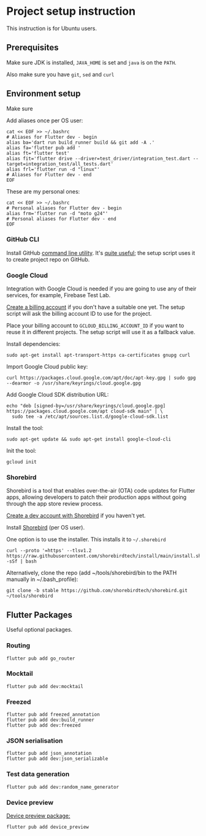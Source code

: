 # Project setup instruction

This instruction is for Ubuntu users.

## Prerequisites

Make sure JDK is installed, `JAVA_HOME` is set and `java` is on the `PATH`.

Also make sure you have `git`, `sed` and `curl`

## Environment setup

Make sure

Add aliases once per OS user:

```shell
cat << EOF >> ~/.bashrc
# Aliases for Flutter dev - begin
alias ba='dart run build_runner build && git add -A .'
alias fa='flutter pub add '
alias ft='flutter test'
alias fit='flutter drive --driver=test_driver/integration_test.dart --target=integration_test/all_tests.dart'
alias frl='flutter run -d "linux"'
# Aliases for Flutter dev - end
EOF
```

These are my personal ones:

```shell
cat << EOF >> ~/.bashrc
# Personal aliases for Flutter dev - begin
alias frm='flutter run -d "moto g24"'
# Personal aliases for Flutter dev - end
EOF
```

### GitHub CLI

Install GitHub [command line utility](https://github.com/cli/cli/blob/trunk/docs/install_linux.md).
It's [quite useful](https://cli.github.com/); the setup script uses it to create project repo on GitHub.

### Google Cloud

Integration with Google Cloud is needed if you are going to use any of their services,
for example, Firebase Test Lab.

[Create a billing account](https://console.cloud.google.com/billing) if you don't have a suitable one yet.
The setup script will ask the billing account ID to use for the project.

Place your billing account to `GCLOUD_BILLING_ACCOUNT_ID` if you want to reuse it in different projects.
The setup script will use it as a fallback value.

Install dependencies:

```shell
sudo apt-get install apt-transport-https ca-certificates gnupg curl
```

Import Google Cloud public key:

```shell
curl https://packages.cloud.google.com/apt/doc/apt-key.gpg | sudo gpg --dearmor -o /usr/share/keyrings/cloud.google.gpg
```

Add Google Cloud SDK distribution URL:

```shell
echo "deb [signed-by=/usr/share/keyrings/cloud.google.gpg] https://packages.cloud.google.com/apt cloud-sdk main" | \
  sudo tee -a /etc/apt/sources.list.d/google-cloud-sdk.list
```

Install the tool:

```shell
sudo apt-get update && sudo apt-get install google-cloud-cli
```

Init the tool:

```shell
gcloud init
```

### Shorebird

Shorebird is a tool that enables over-the-air (OTA) code updates for Flutter apps,
allowing developers to patch their production apps without going through the app store review process.

[Create a dev account with Shorebird](https://console.shorebird.dev/login) if you haven't yet.

Install [Shorebird](https://docs.shorebird.dev/) (per OS user).

One option is to use the installer. This installs it to `~/.shorebird`

```shell
curl --proto '=https' --tlsv1.2 https://raw.githubusercontent.com/shorebirdtech/install/main/install.sh -sSf | bash
```

Alternatively, clone the repo (add ~/tools/shorebird/bin to the PATH manually in ~/.bash_profile):

```shell
git clone -b stable https://github.com/shorebirdtech/shorebird.git ~/tools/shorebird
```

## Flutter Packages

Useful optional packages.

### Routing

```shell
flutter pub add go_router
```

### Mocktail

```shell
flutter pub add dev:mocktail
```

### Freezed

```shell
flutter pub add freezed_annotation
flutter pub add dev:build_runner
flutter pub add dev:freezed
```

### JSON serialisation

```shell
flutter pub add json_annotation
flutter pub add dev:json_serializable
```

### Test data generation

```shell
flutter pub add dev:random_name_generator
```

### Device preview

[Device preview package:](https://pub.dev/packages/device_preview/score)

```shell
flutter pub add device_preview
```
